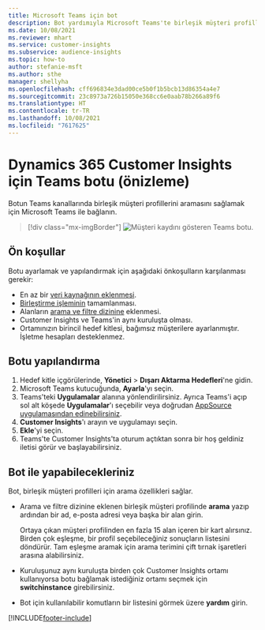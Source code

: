 ```yaml
---
title: Microsoft Teams için bot
description: Bot yardımıyla Microsoft Teams'te birleşik müşteri profillerini arayın.
ms.date: 10/08/2021
ms.reviewer: mhart
ms.service: customer-insights
ms.subservice: audience-insights
ms.topic: how-to
author: stefanie-msft
ms.author: sthe
manager: shellyha
ms.openlocfilehash: cff696834e3dad00ce5b0f1b5bcb13d86354a4e7
ms.sourcegitcommit: 23c8973a726b15050e368cc6e0aab78b266a89f6
ms.translationtype: HT
ms.contentlocale: tr-TR
ms.lasthandoff: 10/08/2021
ms.locfileid: "7617625"
---
```

# <a name="teams-bot-for-dynamics-365-customer-insights-preview"></a>Dynamics 365 Customer Insights için Teams botu (önizleme)

Botun Teams kanallarında birleşik müşteri profillerini aramasını sağlamak için Microsoft Teams ile bağlanın.

> [!div class="mx-imgBorder"]
> ![Müşteri kaydını gösteren Teams botu.](media/teams-bot.png "Müşteri kaydını gösteren Teams botu")

## <a name="prerequisites"></a>Ön koşullar

Botu ayarlamak ve yapılandırmak için aşağıdaki önkoşulların karşılanması gerekir:

- En az bir [veri kaynağının eklenmesi](data-sources.md).
- [Birleştirme işleminin](data-unification.md) tamamlanması.
- Alanların [arama ve filtre dizinine](search-filter-index.md) eklenmesi.
- Customer Insights ve Teams'in aynı kuruluşta olması.
- Ortamınızın birincil hedef kitlesi, bağımsız müşterilere ayarlanmıştır. İşletme hesapları desteklenmez.

## <a name="configure-the-bot"></a>Botu yapılandırma

1. Hedef kitle içgörülerinde, **Yönetici** > **Dışarı Aktarma Hedefleri**'ne gidin.
1. Microsoft Teams kutucuğunda, **Ayarla**'yı seçin.
1. Teams'teki **Uygulamalar** alanına yönlendirilirsiniz. Ayrıca Teams'i açıp sol alt köşede **Uygulamalar**'ı seçebilir veya doğrudan [AppSource uygulamasından edinebilirsiniz](https://go.microsoft.com/fwlink/?linkid=2124104).
1. **Customer Insights**'ı arayın ve uygulamayı seçin.
1. **Ekle**'yi seçin.
1. Teams'te Customer Insights'ta oturum açtıktan sonra bir hoş geldiniz iletisi görür ve başlayabilirsiniz.

## <a name="things-you-can-do-with-the-bot"></a>Bot ile yapabilecekleriniz

Bot, birleşik müşteri profilleri için arama özellikleri sağlar.

- Arama ve filtre dizinine eklenen birleşik müşteri profilinde **arama** yazıp ardından bir ad, e-posta adresi veya başka bir alan girin.

  Ortaya çıkan müşteri profilinden en fazla 15 alan içeren bir kart alırsınız. Birden çok eşleşme, bir profil seçebileceğiniz sonuçların listesini döndürür. Tam eşleşme aramak için arama terimini çift tırnak işaretleri arasına alabilirsiniz.

- Kuruluşunuz aynı kuruluşta birden çok Customer Insights ortamı kullanıyorsa botu bağlamak istediğiniz ortamı seçmek için **switchinstance** girebilirsiniz.

- Bot için kullanılabilir komutların bir listesini görmek üzere **yardım** girin.  


[!INCLUDE[footer-include](../includes/footer-banner.md)]
